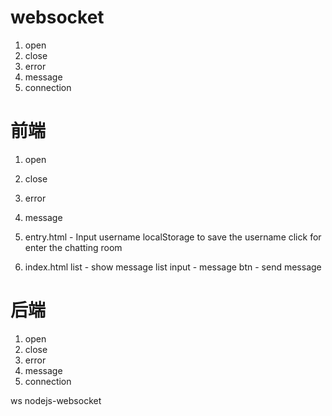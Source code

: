 # websocket
1. open
2. close
3. error
4. message
5. connection

# 前端
1. open
2. close
3. error
4. message

1. entry.html -
Input username
localStorage to save the username
click for enter the chatting room
2. index.html
list - show message list
input - message
btn - send message

# 后端
1. open
2. close
3. error
4. message
5. connection

ws  nodejs-websocket

